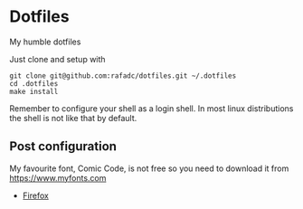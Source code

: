 # Dotfiles

My humble dotfiles

Just clone and setup with

``` shell
git clone git@github.com:rafadc/dotfiles.git ~/.dotfiles
cd .dotfiles
make install
```

Remember to configure your shell as a login shell. In most linux distributions the shell is not like that by default.

## Post configuration

My favourite font, Comic Code, is not free so you need to download it from https://www.myfonts.com

 - [Firefox](firefox/)
